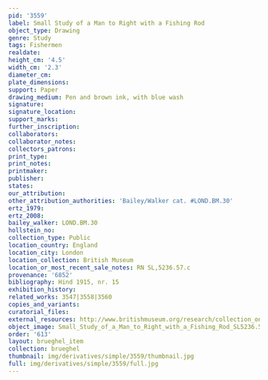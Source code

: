 ```yaml
---
pid: '3559'
label: Small Study of a Man to Right with a Fishing Rod
object_type: Drawing
genre: Study
tags: Fishermen
realdate: 
height_cm: '4.5'
width_cm: '2.3'
diameter_cm: 
plate_dimensions: 
support: Paper
drawing_medium: Pen and brown ink, with blue wash
signature: 
signature_location: 
support_marks: 
further_inscription: 
collaborators: 
collaborator_notes: 
collectors_patrons: 
print_type: 
print_notes: 
printmaker: 
publisher: 
states: 
our_attribution: 
other_attribution_authorities: 'Bailey/Walker cat. #LOND.BM.30'
ertz_1979: 
ertz_2008: 
bailey_walker: LOND.BM.30
hollstein_no: 
collection_type: Public
location_country: England
location_city: London
location_collection: British Museum
location_or_most_recent_sale_notes: RN SL,5236.57.c
provenance: '6852'
bibliography: Hind 1915, nr. 15
exhibition_history: 
related_works: 3547|3558|3560
copies_and_variants: 
curatorial_files: 
external_resources: http://www.britishmuseum.org/research/collection_online/collection_object_details.aspx?objectId=712301&partId=1&searchText=SL%2C5236.57.a&page=1
object_image: Small_Study_of_a_Man_to_Right_with_a_Fishing_Rod_SL5236.57.c_British_Museum.jpg
order: '613'
layout: brueghel_item
collection: brueghel
thumbnail: img/derivatives/simple/3559/thumbnail.jpg
full: img/derivatives/simple/3559/full.jpg
---
```

